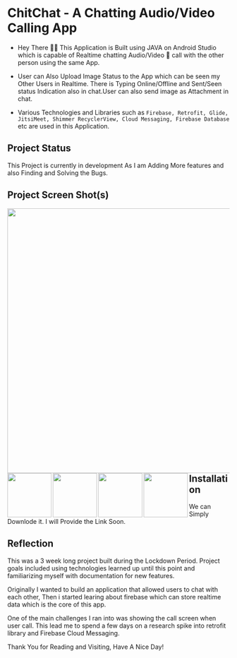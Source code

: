 # **ChitChat - A Chatting Audio/Video Calling App**

- Hey There 🙋‍♂️ This Application is Built using JAVA on Android Studio which is capable of Realtime chatting Audio/Video 📱 call with the other person using the same App. 

- User can Also Upload Image Status to the App which can be seen my Other Users in Realtime. There is Typing Online/Offline and Sent/Seen status Indication also in chat.User can also send image as Attachment in chat.

- Various Technologies and Libraries such as `Firebase, Retrofit, Glide, JitsiMeet, Shimmer RecyclerView, Cloud Messaging, Firebase Database` etc are used in this Application.

## **Project Status**
This Project is currently in development As I am Adding More features and also Finding and Solving the Bugs.

## **Project Screen Shot(s)**
<img align="left" width="600" height="600" src="https://i.postimg.cc/j2RpPmfZ/Screenshot-20210629-203555.png">
<img align="left" width="100" height="100" src="https://i.postimg.cc/4dggJBJb/Screenshot-20210630-182319.png">
<img align="left" width="100" height="100" src="https://i.postimg.cc/x8pqZWK1/Screenshot-20210630-181144.png">
<img align="left" width="100" height="100" src="https://i.postimg.cc/xTsdTDNf/Screenshot-20210630-175447.png">
<img align="left" width="100" height="100" src="https://i.postimg.cc/hP89CGYC/Screenshot-20210630-175741.png">


## **Installation** 

We can Simply Downlode it. I will Provide the Link Soon.

## **Reflection**

This was a 3 week long project built during the Lockdown Period. Project goals included using technologies learned up until this point and familiarizing myself with documentation for new features.  

Originally I wanted to build an application that allowed users to chat with each other, Then i started learing about firebase which can store realtime data which is the core of this app. 

One of the main challenges I ran into was showing the call screen when user call. This lead me to spend a few days on a research spike into retrofit library and Firebase Cloud Messaging.

Thank You for Reading and Visiting, Have A Nice Day!
